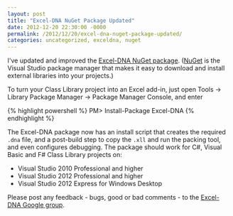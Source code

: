 ```yaml
---
layout: post
title: "Excel-DNA NuGet Package Updated"
date: 2012-12-20 22:30:00 -0000
permalink: /2012/12/20/excel-dna-nuget-package-updated/
categories: uncategorized, exceldna, nuget
---
```

I've updated and improved the [Excel-DNA NuGet package][nuget-package]. ([NuGet][nuget] is the Visual Studio package manager that makes it easy to download and install external libraries into your projects.)

To turn your Class Library project into an Excel add-in, just open Tools -> Library Package Manager -> Package Manager Console, and enter

{% highlight powershell %}
PM> Install-Package Excel-DNA
{% endhighlight %}

The Excel-DNA package now has an install script that creates the required `.dna` file, and a post-build step to copy the `.xll` and run the packing tool, and even configures debugging. The package should work for C#, Visual Basic and F# Class Library projects on:

* Visual Studio 2010 Professional and higher
* Visual Studio 2012 Professional and higher
* Visual Studio 2012 Express for Windows Desktop

Please post any feedback - bugs, good or bad comments - to the [Excel-DNA Google group][exceldna-group].

[nuget-package]: http://nuget.org/packages/Excel-DNA/
[nuget]: http://nuget.org
[exceldna-group]: http://groups.google.com/group/exceldna
